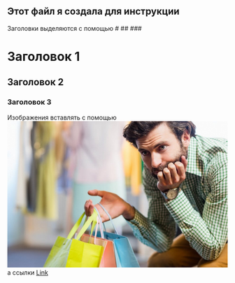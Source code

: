## Этот файл я создала для инструкции

Заголовки выделяются с помощью # ## ### 

# Заголовок 1
## Заголовок 2
### Заголовок 3

Изображения вставлять с помощью
![Branching](2018121827767_1.jpg)
а ссылки 
[Link](url)

